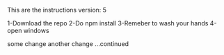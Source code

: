 This are the instructions
version: 5


1-Download the repo
2-Do npm install
3-Remeber to wash your hands
4-open windows
 
some change
another change ...continued